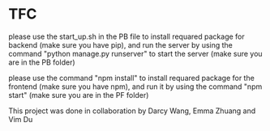 # TFC
please use the start_up.sh in the PB file to install requared package for backend (make sure you have pip), and run the server by using the command "python manage.py runserver" to start the server (make sure you are in the PB folder)

please use the command "npm install" to install requared package for the frontend (make sure you have npm), and run it by using the command "npm start" (make sure you are in the PF folder)


This project was done in collaboration by Darcy Wang, Emma Zhuang and Vim Du
